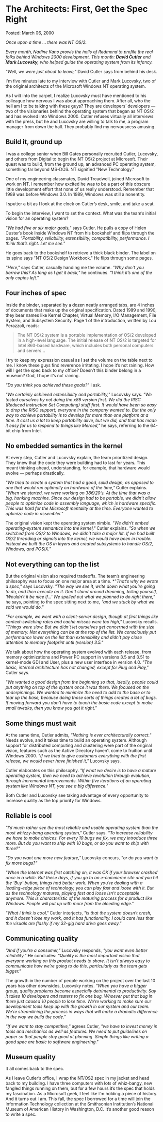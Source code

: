 The Architects: First, Get the Spec Right
========================================

Posted: March 06, 2000	

*Once upon a time ... there was NT OS/2.*

*Every month, Nadine Kano prowls the halls of Redmond to profile the real folks behind Windows 2000 development. This month: **David Cutler** and **Mark Lucovsky**, who helped guide the operating system from its infancy.*

*"Well, we were just about to leave,"* David Cutler says from behind his desk.

I'm five minutes late to my interview with Cutler and Mark Lucovsky, two of the original architects of the Microsoft Windows NT operating system.

As I wilt into the carpet, I realize Lucovsky must have mentioned to his colleague how nervous I was about approaching them. After all, who the hell am I to be talking with these guys? They are developers’ developers — two of the visionaries behind the operating system that began as NT OS/2 and has evolved into Windows 2000. Cutler refuses virtually all interviews with the press, but he and Lucovsky are willing to talk to me, a program manager from down the hall. They probably find my nervousness amusing.

Build it, ground up
-------------------

I was a college senior when Bill Gates personally recruited Cutler, Lucovsky, and others from Digital to begin the NT OS/2 project at Microsoft. Their quest was to build, from the ground up, an advanced PC operating system, something far beyond MS-DOS. NT signified "New Technology."

One of my engineering classmates, David Treadwell, joined Microsoft to work on NT. I remember how excited he was to be a part of this obscure little development effort that none of us really understood. Remember that 1989 was before Windows 3.0. In 1989, Windows was still a nonentity.

I sputter a bit as I look at the clock on Cutler’s desk, smile, and take a seat.

To begin the interview, I want to set the context. What was the team’s initial vision for an operating system?

*"We had five or six major goals,"* says Cutler. He pulls a copy of Helen Custer’s book Inside Windows NT from his bookshelf and flips through the pages. *“Portability, reliability, extensibility, compatibility, performance. I think that’s right. Let me see."*

He goes back to the bookshelf to retrieve a thick black binder. The label on its spine says "NT OS/2 Design Workbook." He flips through some pages.

*"Here,"* says Cutler, casually handing me the volume. *"Why don’t you borrow this? As long as I get it back,"* he continues. *"I think it’s one of the only copies left."*

Four inches of spec
-------------------

Inside the binder, separated by a dozen neatly arranged tabs, are 4 inches of documents that make up the original specification. Dated 1989 and 1990, they bear names like Kernel Chapter, Virtual Memory, I/O Management, File System, and Subsystem Security. Page 1 of the introduction, written by Lou Perazzoli, reads: 

> The NT OS/2 system is a portable implementation of OS/2 developed in a high-level language. The initial release of NT OS/2 is targeted for Intel 860-based hardware, which includes both personal computers and servers...

I try to keep my expression casual as I set the volume on the table next to me. I know these guys find reverence irritating. I hope it’s not raining. How will I get the spec back to my office? Doesn’t this binder belong in a museum? God, I hope it’s not raining.

*"Do you think you achieved these goals?"* I ask.

*"We certainly achieved extensibility and portability,"* Lucovsky says. *"We tested ourselves by not doing the x86 version first. We did the RISC (Reduced Instruction Set Computing) stuff first. It would have been so easy to drop the RISC support; everyone in the company wanted to. But the only way to achieve portability is to develop for more than one platform at a time. It cost us a lot to keep portability alive, but we did, and that has made it easy for us to respond to things like Merced,"* he says, referring to the 64-bit chip from Intel.

No embedded semantics in the kernel
-----------------------------------

At every step, Cutler and Lucovsky explain, the team prioritized design. They knew that the code they were building had to last for years. This meant thinking ahead, understanding, for example, that hardware would evolve — perhaps drastically.

*"We tried to create a system that had a good, solid design, as opposed to one that would run optimally on hardware of the time,"* Cutler explains. *"When we started, we were working on 386/20’s. At the time that was a big, honking machine. Since our design had to be portable, we didn’t allow people to optimize code in assembly language, which is hardware specific. This was hard for the Microsoft mentality at the time. Everyone wanted to optimize code in assembler."*

The original vision kept the operating system nimble. *"We didn’t embed operating-system semantics into the kernel,"* Cutler explains. *"So when we switched from OS/2 to Windows, we didn’t take a major hit. If we had built OS/2 threading or signals into the kernel, we would have been in trouble. Instead we built the OS in layers and created subsystems to handle OS/2, Windows, and POSIX."*

Not everything can top the list
-------------------------------

But the original vision also required tradeoffs. The team’s engineering philosophy was to focus on one major area at a time. *"*That’s why we wrote a spec,"* says Lucovsky. *"The way we see it, write down what you’re going to do, and then execute on it. Don’t stand around dreaming, telling yourself, ‘Wouldn’t it be nice if…’ We spelled out what we planned to do right there,"* he says, pointing to the spec sitting next to me, *"and we stuck by what we said we would do."*

*"For example, we went with a client-server design, though at first things like context-switching rates and cache misses were too high,"* Lucovsky recalls. *"Things were slow. But we didn’t let ourselves get concerned with the size of memory. Not everything can be at the top of the list. We consciously put performance lower on the list than extensibility and didn’t pay close attention to memory footprint until (version) 3.5."*

We talk about how the operating system evolved with each release, from memory optimizations and Power PC support in versions 3.5 and 3.51 to kernel-mode GDI and User, plus a new user interface in version 4.0. *"The basic, internal architecture has not changed, except for Plug and Play,"* Cutler says.

*"We wanted a good design from the beginning so that, ideally, people could put anything on top of the system once it was there. We focused on the underpinnings. We wanted to minimize the need to add to the base or to tear up the base, because doing those sorts of things creates a lot of bugs. If moving forward you don’t have to touch the basic code except to make small tweaks, then you know you got it right."*

Some things must wait
---------------------

At the same time, Cutler admits, *"Nothing is ever architecturally correct."* Needs evolve, and it takes time to build an operating system. Although support for distributed computing and clustering were part of the original vision, features such as the Active Directory haven’t come to fruition until Windows 2000. *"If we tried to give customers everything with the first release, we would never have finished it,"* Lucovsky says.

Cutler elaborates on this philosophy. *"If what we desire is to have a mature operating system, then we need to achieve revolution through evolution, through incremental improvements. Within five iterations of an operating system like Windows NT, you see a big difference."*

Both Cutler and Lucovsky see taking advantage of every opportunity to increase quality as the top priority for Windows.

Reliable is cool
----------------

*"I’d much rather see the most reliable and usable operating system than the most whizzy-bang operating system,"* Cutler says. *"To increase reliability we have to make choices. For every 10 bugs we fix, we may introduce three more. But do you want to ship with 10 bugs, or do you want to ship with three?"*

*"Do you want one more new feature,"* Lucovsky concurs, *"or do you want to fix more bugs?"*

*"When the Internet was first catching on, it was OK if your browser crashed once in a while. But these days, if you go to an e-commerce site and you hit the ‘Buy’ button, things had better work. When you’re dealing with a leading-edge piece of technology, you can play fast and loose with it. But as the technology matures, playing fast and loose isn’t acceptable anymore. This is characteristic of the maturing process for a product like Windows. People will put up with more from the bleeding edge."*

*"What I think is cool,"* Cutler interjects, *"is that the system doesn’t crash, and it doesn’t lose my work, and it has functionality. I could care less that the visuals are flashy if my 32-gig hard drive goes away."*

Communicating quality
---------------------

*"And if you’re a consumer,"* Lucovsky responds, *"you want even better reliability."* He concludes: *"Quality is the most important vision that everyone working on this product needs to share. It isn’t always easy to communicate how we’re going to do this, particularly as the team gets bigger."*

The growth in the number of people working on the project over the last 10 years has other downsides, Lucovsky notes. *"When you have a bigger group, quality problems become especially detrimental to productivity. Say it takes 10 developers and testers to fix one bug. Whoever put that bug in there just caused 10 people to lose time. We’re working to make sure our development tools keep up with the growth in our system and our team. We’re streamlining the process in ways that will make a dramatic difference in the way we build the code."*

*"If we want to stay competitive,"* agrees Cutler, *"we have to invest money in tools and mechanics as well as features. We need to put guidelines on paper so that people stay good at planning. Simple things like writing a good spec are basic to software engineering."*

Museum quality
--------------

It all comes back to the spec.

As I leave Cutler’s office, I wrap the NT/OS2 spec in my jacket and head back to my building. I have three computers with lots of whiz-bangy, new fangled things running on them, but for a few hours it’s the spec that holds my fascination. As a Microsoft geek, I feel like I’m holding a piece of history. And it turns out I am. This fall, the spec I borrowed for a time will join the Information Technology collection at the Smithsonian Institution’s National Museum of American History in Washington, D.C. It’s another good reason to write a spec.